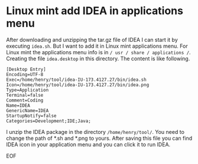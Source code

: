 # Linux mint add IDEA in applications menu
After downloading and unzipping the tar.gz file of IDEA I can start it by executing `idea.sh`. But I want to add it in Linux 
mint applications menu. For Linux mint the applications menu info is in `/ usr / share / applications /`. Creating the file 
`idea.desktop` in this directory. The content is like following.
```
[Desktop Entry]
Encoding=UTF-8
Exec=/home/henry/tool/idea-IU-173.4127.27/bin/idea.sh
Icon=/home/henry/tool/idea-IU-173.4127.27/bin/idea.png
Type=Application
Terminal=false
Comment=Coding
Name=IDEA
GenericName=IDEA
StartupNotify=false
Categories=Development;IDE;Java;
```
I unzip the IDEA package in the directory `/home/henry/tool/`. You need to change the path of *.sh and *.png to yours. 
After saving this file you can find IDEA icon in your application menu and you can click it to run IDEA.

EOF  